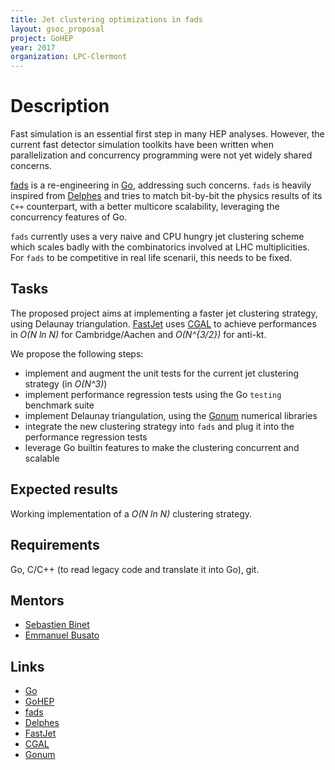 ```yaml
---
title: Jet clustering optimizations in fads
layout: gsoc_proposal
project: GoHEP
year: 2017
organization: LPC-Clermont
---
```


# Description

Fast simulation is an essential first step in many HEP analyses. However, the
current fast detector simulation toolkits have been written when parallelization
and concurrency programming were not yet widely shared concerns.

[fads](https://go-hep.org) is a re-engineering in [Go](https://golang.org),
addressing such concerns. `fads` is heavily inspired from
[Delphes](https://cp3.irmp.ucl.ac.be/projects/delphes) and tries to match
bit-by-bit the physics results of its `C++` counterpart, with a better multicore
scalability, leveraging the concurrency features of Go.

`fads` currently uses a very naive and CPU hungry jet clustering scheme which
scales badly with the combinatorics involved at LHC multiplicities. For `fads`
to be competitive in real life scenarii, this needs to be fixed.

## Tasks

The proposed project aims at implementing a faster jet clustering strategy,
using Delaunay triangulation. [FastJet](http://fastjet.fr) uses
[CGAL](http://www.cgal.org) to achieve performances in _O(N ln N)_ for
Cambridge/Aachen and _O(N^{3/2})_ for anti-kt.

We propose the following steps:

- implement and augment the unit tests for the current jet clustering strategy
  (in _O(N^3)_)
- implement performance regression tests using the Go `testing` benchmark suite
- implement Delaunay triangulation, using the [Gonum](https://github.com/gonum)
  numerical libraries
- integrate the new clustering strategy into `fads` and plug it into the
  performance regression tests
- leverage Go builtin features to make the clustering concurrent and scalable

## Expected results

Working implementation of a _O(N ln N)_ clustering strategy.

## Requirements

Go, C/C++ (to read legacy code and translate it into Go), git.

## Mentors

- [Sebastien Binet](mailto:binet@cern.ch)
- [Emmanuel Busato](mailto:emmanuel.busato@clermont.in2p3.fr)

## Links

- [Go](https://golang.org)
- [GoHEP](https://go-hep.org)
- [fads](https://go-hep.org/x/hep/fads)
- [Delphes](https://cp3.irmp.ucl.ac.be/projects/delphes)
- [FastJet](http://fastjet.fr)
- [CGAL](http://www.cgal.org)
- [Gonum](https://github.com/gonum)
